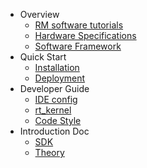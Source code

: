 
* Overview
  * [RM software tutorials](en/rm_software.md)
  * [Hardware Specifications](en/hardware_specifications.md)
  * [Software Framework](en/software_framework.md)
* Quick Start
  * [Installation](en/quick_start/installation.md)
  * [Deployment](en/quick_start/deploy.md)
* Developer Guide
  * [IDE config](en/dev_guide/ide_config_en.md)
  * [rt_kernel](dev_guide/rt_kernel.md)
  * [Code Style](en/dev_guide/code_style.md)
* Introduction Doc
  * [SDK](en/digging_deeper/sdk_docs/architecture.md)
  * [Theory](en/digging_deeper/theory/theory_lover.md)

